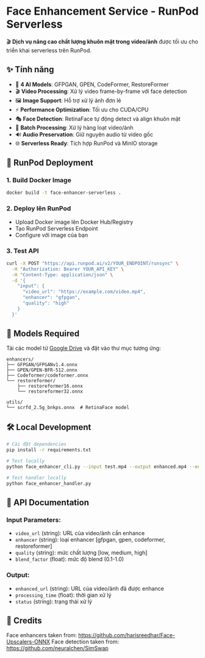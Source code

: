# Face Enhancement Service - RunPod Serverless

🎬 **Dịch vụ nâng cao chất lượng khuôn mặt trong video/ảnh** được tối ưu cho triển khai serverless trên RunPod.

## ✨ Tính năng

- 🧠 **4 AI Models**: GFPGAN, GPEN, CodeFormer, RestoreFormer
- 🎬 **Video Processing**: Xử lý video frame-by-frame với face detection
- 🖼️ **Image Support**: Hỗ trợ xử lý ảnh đơn lẻ
- ⚡ **Performance Optimization**: Tối ưu cho CUDA/CPU
- 🎭 **Face Detection**: RetinaFace tự động detect và align khuôn mặt
- 📁 **Batch Processing**: Xử lý hàng loạt video/ảnh
- 🔊 **Audio Preservation**: Giữ nguyên audio từ video gốc
- 🌐 **Serverless Ready**: Tích hợp RunPod và MinIO storage

## 🚀 RunPod Deployment

### 1. Build Docker Image
```bash
docker build -t face-enhancer-serverless .
```

### 2. Deploy lên RunPod
- Upload Docker image lên Docker Hub/Registry
- Tạo RunPod Serverless Endpoint
- Configure với image của bạn

### 3. Test API
```bash
curl -X POST "https://api.runpod.ai/v2/YOUR_ENDPOINT/runsync" \
  -H "Authorization: Bearer YOUR_API_KEY" \
  -H "Content-Type: application/json" \
  -d '{
    "input": {
      "video_url": "https://example.com/video.mp4",
      "enhancer": "gfpgan",
      "quality": "high"
    }
  }'
```

## 📁 Models Required

Tải các model từ [Google Drive](https://drive.google.com/drive/folders/1BGl9bmMtlGEMx_wwKufJrZChFyqjnlsQ) và đặt vào thư mục tương ứng:

```
enhancers/
├── GFPGAN/GFPGANv1.4.onnx
├── GPEN/GPEN-BFR-512.onnx  
├── Codeformer/codeformer.onnx
└── restoreformer/
    ├── restoreformer16.onnx
    └── restoreformer32.onnx

utils/
└── scrfd_2.5g_bnkps.onnx  # RetinaFace model
```

## 🛠️ Local Development

```bash
# Cài đặt dependencies
pip install -r requirements.txt

# Test locally
python face_enhancer_cli.py --input test.mp4 --output enhanced.mp4 --enhancer gfpgan

# Test handler locally
python face_enhancer_handler.py
```

## 📝 API Documentation

### Input Parameters:
- `video_url` (string): URL của video/ảnh cần enhance
- `enhancer` (string): loại enhancer [gfpgan, gpen, codeformer, restoreformer]
- `quality` (string): mức chất lượng [low, medium, high]
- `blend_factor` (float): mức độ blend (0.1-1.0)

### Output:
- `enhanced_url` (string): URL của video/ảnh đã được enhance
- `processing_time` (float): thời gian xử lý
- `status` (string): trạng thái xử lý

## 🔗 Credits

Face enhancers taken from: https://github.com/harisreedhar/Face-Upscalers-ONNX
Face detection taken from: https://github.com/neuralchen/SimSwap



